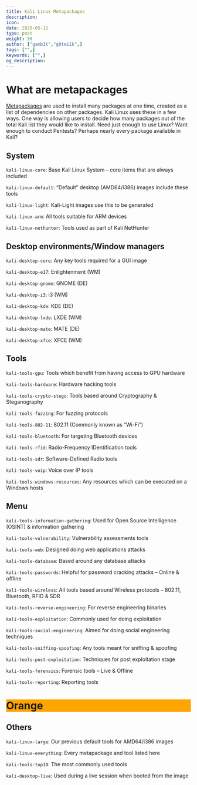 ```yaml
---
title: Kali Linux Metapackages
description:
icon:
date: 2020-05-11
type: post
weight: 50
author: ["gamb1t","g0tmi1k",]
tags: ["",]
keywords: ["",]
og_description:
---
```


# What are metapackages

[Metapackages](https://tools.kali.org/kali-metapackages) are used to install many packages at one time, created as a list of dependencies on other packages. Kali Linux uses these in a few ways. One way is allowing users to decide how many packages out of the total Kali list they would like to install. Need just enough to use Linux? Want enough to conduct Pentests? Perhaps nearly every package available in Kali?

## System

`kali-linux-core`: Base Kali Linux System – core items that are always included

`kali-linux-default`: “Default” desktop (AMD64/i386) images include these tools

`kali-linux-light`: Kali-Light images use this to be generated

`kali-linux-arm`: All tools suitable for ARM devices

`kali-linux-nethunter`: Tools used as part of Kali NetHunter


## Desktop environments/Window managers

`kali-desktop-core`: Any key tools required for a GUI image

`kali-desktop-e17`: Enlightenment (WM)

`kali-desktop-gnome`: GNOME (DE)

`kali-desktop-i3`: i3 (WM)

`kali-desktop-kde`: KDE (DE)

`kali-desktop-lxde`: LXDE (WM)

`kali-desktop-mate`: MATE (DE)

`kali-desktop-xfce`: XFCE (WM)


## Tools

`kali-tools-gpu`: Tools which benefit from having access to GPU hardware

`kali-tools-hardware`: Hardware hacking tools

`kali-tools-crypto-stego`: Tools based around Cryptography & Steganography

`kali-tools-fuzzing`: For fuzzing protocols

`kali-tools-802-11`: 802.11 (Commonly known as “Wi-Fi”)

`kali-tools-bluetooth`: For targeting Bluetooth devices

`kali-tools-rfid`: Radio-Frequency IDentification tools

`kali-tools-sdr`: Software-Defined Radio tools

`kali-tools-voip`: Voice over IP tools

`kali-tools-windows-resources`: Any resources which can be executed on a Windows hosts


## Menu

`kali-tools-information-gathering`: Used for Open Source Intelligence (OSINT) & information gathering

`kali-tools-vulnerability`: Vulnerability assessments tools

`kali-tools-web`: Designed doing web applications attacks

`kali-tools-database`: Based around any database attacks

`kali-tools-passwords`: Helpful for password cracking attacks – Online & offline

`kali-tools-wireless`: All tools based around Wireless protocols – 802.11, Bluetooth, RFID & SDR

`kali-tools-reverse-engineering`: For reverse engineering binaries

`kali-tools-exploitation`: Commonly used for doing exploitation

`kali-tools-social-engineering`: Aimed for doing social engineering techniques

`kali-tools-sniffing-spoofing`: Any tools meant for sniffing & spoofing

`kali-tools-post-exploitation`: Techniques for post exploitation stage

`kali-tools-forensics`: Forensic tools – Live & Offline

`kali-tools-reporting`: Reporting tools

<h1 style="background-color:Orange;">Orange</h1>

## Others

`kali-linux-large`: Our previous default tools for AMD64/i386 images

`kali-linux-everything`: Every metapackage and tool listed here

`kali-tools-top10`: The most commonly used tools

`kali-desktop-live`: Used during a live session when booted from the image